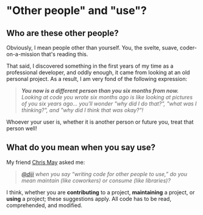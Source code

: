 # "Other people" and "use"?

## Who are these other people?

Obviously, I mean people other than yourself. You, the svelte, suave, coder-on-a-mission that's reading this. 

That said, I discovered something in the first years of my time as a professional developer, and oddly enough, it came 
from looking at an old personal project. As a result, I am very fond of the following expression:

> _**You now is a different person than you six months from now.** Looking at code you wrote six months ago is like 
> looking at pictures of you six years ago... you'll wonder "why did I do that?", "what was I thinking?", and "why did 
> I think that was okay?"!_

Whoever your user is, whether it is another person or future you, treat that person well!

## What do you mean when you say use?

My friend [Chris May](https://fosstodon.org/@_chrismay) asked me:

> _[@diji](https://mastodon.social/@diji) when you say “writing code for other people to use,” do you mean maintain 
> (like coworkers) or consume (like libraries)?_

I think, whether you are **contributing** to a project, **maintaining** a project, or **using** a project; these 
suggestions apply. All code has to be read, comprehended, and modified.
